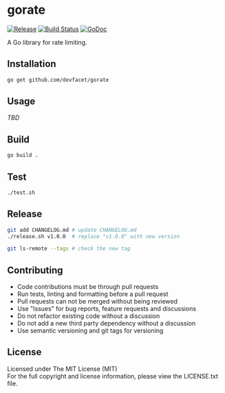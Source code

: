 # gorate

[![Release][release-image]][release-url] [![Build Status][build-image]][build-url] [![GoDoc][doc-image]][doc-url]

A Go library for rate limiting.

## Installation

```bash
go get github.com/devfacet/gorate
```

## Usage

*TBD*

## Build

```bash
go build .
```

## Test

```bash
./test.sh
```

## Release

```bash
git add CHANGELOG.md # update CHANGELOG.md
./release.sh v1.0.0  # replace "v1.0.0" with new version

git ls-remote --tags # check the new tag
```

## Contributing

- Code contributions must be through pull requests
- Run tests, linting and formatting before a pull request
- Pull requests can not be merged without being reviewed
- Use "Issues" for bug reports, feature requests and discussions
- Do not refactor existing code without a discussion
- Do not add a new third party dependency without a discussion
- Use semantic versioning and git tags for versioning

## License

Licensed under The MIT License (MIT)  
For the full copyright and license information, please view the LICENSE.txt file.


[release-url]: https://github.com/devfacet/gorate/releases/latest
[release-image]: https://img.shields.io/github/release/devfacet/gorate.svg

[build-url]: https://travis-ci.org/devfacet/gorate
[build-image]: https://travis-ci.org/devfacet/gorate.svg?branch=master

[coverage-url]: https://coveralls.io/github/devfacet/gorate?branch=master
[coverage-image]: https://coveralls.io/repos/devfacet/gorate/badge.svg?branch=master&service=github

[report-url]: https://goreportcard.com/report/github.com/devfacet/gorate
[report-image]: https://goreportcard.com/badge/github.com/devfacet/gorate

[doc-url]: https://godoc.org/github.com/devfacet/gorate
[doc-image]: https://godoc.org/github.com/devfacet/gorate?status.svg
